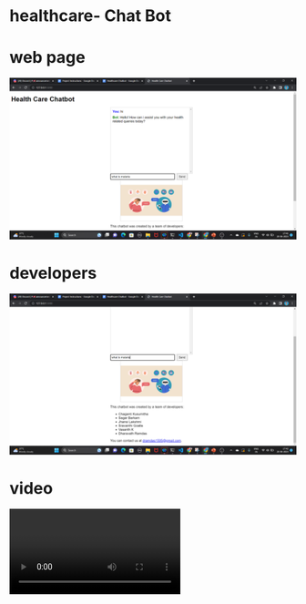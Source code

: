 # healthcare- Chat Bot

# web page

![img](https://github.com/dharavathramdas101/healthcare-bot/blob/main/demo_app/Screenshot%202023-06-20%20174141.png)

# developers 
![img](https://github.com/dharavathramdas101/healthcare-bot/blob/main/demo_app/Screenshot%202023-06-20%20174209.png)

# video

![Video_title](https://github.com/dharavathramdas101/healthcare-bot/blob/main/demo_app/Untitled%20video%20-%20Made%20with%20Clipchamp%20(10).mp4)
